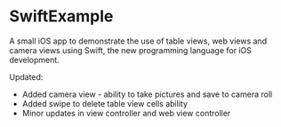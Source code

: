 SwiftExample
============

A small iOS app to demonstrate the use of table views, web views and camera views using Swift, the new programming language for iOS development.

Updated:

- Added camera view - ability to take pictures and save to camera roll
- Added swipe to delete table view cells ability
- Minor updates in view controller and web view controller
